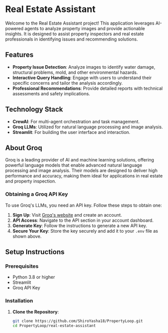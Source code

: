 # Real Estate Assistant

Welcome to the Real Estate Assistant project! This application leverages AI-powered agents to analyze property images and provide actionable insights. It is designed to assist property inspectors and real estate professionals in identifying issues and recommending solutions.

## Features

- **Property Issue Detection**: Analyze images to identify water damage, structural problems, mold, and other environmental hazards.
- **Interactive Query Handling**: Engage with users to understand their specific concerns and tailor the analysis accordingly.
- **Professional Recommendations**: Provide detailed reports with technical assessments and safety implications.

## Technology Stack

- **CrewAI**: For multi-agent orchestration and task management.
- **Groq LLMs**: Utilized for natural language processing and image analysis.
- **Streamlit**: For building the user interface and interaction.

## About Groq

Groq is a leading provider of AI and machine learning solutions, offering powerful language models that enable advanced natural language processing and image analysis. Their models are designed to deliver high performance and accuracy, making them ideal for applications in real estate and property inspection.

### Obtaining a Groq API Key

To use Groq's LLMs, you need an API key. Follow these steps to obtain one:

1. **Sign Up**: Visit [Groq's website](https://groq.com) and create an account.
2. **API Access**: Navigate to the API section in your account dashboard.
3. **Generate Key**: Follow the instructions to generate a new API key.
4. **Secure Your Key**: Store the key securely and add it to your `.env` file as shown above.

## Setup Instructions

### Prerequisites

- Python 3.8 or higher
- Streamlit
- Groq API Key

### Installation

1. **Clone the Repository**:
   ```bash
   git clone https://github.com/ShiroYasha18/PropertyLoop.git
   cd PropertyLoop/real-estate-assistant